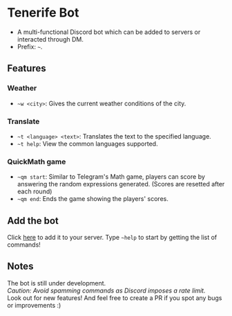 # Tenerife Bot

- A multi-functional Discord bot which can be added to servers or interacted through DM.
- Prefix: ```~```.

## Features
### Weather 
- ```~w <city>```: Gives the current weather conditions of the city.

### Translate
- ```~t <language> <text>```: Translates the text to the specified language.
- ```~t help```: View the common languages supported.

### QuickMath game
- ```~qm start```: Similar to Telegram's Math game, players can score by answering the random expressions generated. (Scores are resetted after each round)
- ```~qm end```: Ends the game showing the players' scores.

## Add the bot 
Click [here](https://discord.com/api/oauth2/authorize?client_id=1057363158756495380&permissions=534723947584&scope=bot) to add it to your server.
Type ```~help``` to start by getting the list of commands!

## Notes
The bot is still under development. <br> 
*Caution: Avoid spamming commands as Discord imposes a rate limit.* <br>
Look out for new features! And feel free to create a PR if you spot any bugs or improvements :)
